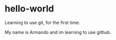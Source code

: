 # hello-world
Learning to use git, for the first time.

My name is Armando and im learning to use github.
